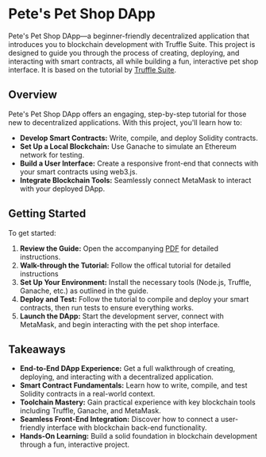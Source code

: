 # Pete's Pet Shop DApp

Pete's Pet Shop DApp—a beginner-friendly decentralized application that introduces you to blockchain development with Truffle Suite. This project is designed to guide you through the process of creating, deploying, and interacting with smart contracts, all while building a fun, interactive pet shop interface. It is based on the tutorial by [Truffle Suite](https://archive.trufflesuite.com/guides/pet-shop/).

## Overview

Pete's Pet Shop DApp offers an engaging, step-by-step tutorial for those new to decentralized applications. With this project, you'll learn how to:
- **Develop Smart Contracts:** Write, compile, and deploy Solidity contracts.
- **Set Up a Local Blockchain:** Use Ganache to simulate an Ethereum network for testing.
- **Build a User Interface:** Create a responsive front-end that connects with your smart contracts using web3.js.
- **Integrate Blockchain Tools:** Seamlessly connect MetaMask to interact with your deployed DApp.


## Getting Started

To get started:
1. **Review the Guide:** Open the accompanying <a href="Truffle Suite - Pet Shop Tutorial.pdf" target="_blank">PDF</a> for detailed instructions.
4. **Walk-through the Tutorial:** Follow the offical tutorial for detailed instructions
5. **Set Up Your Environment:** Install the necessary tools (Node.js, Truffle, Ganache, etc.) as outlined in the guide.
6. **Deploy and Test:** Follow the tutorial to compile and deploy your smart contracts, then run tests to ensure everything works.
7. **Launch the DApp:** Start the development server, connect with MetaMask, and begin interacting with the pet shop interface.

## Takeaways

- **End-to-End DApp Experience:** Get a full walkthrough of creating, deploying, and interacting with a decentralized application.
- **Smart Contract Fundamentals:** Learn how to write, compile, and test Solidity contracts in a real-world context.
- **Toolchain Mastery:** Gain practical experience with key blockchain tools including Truffle, Ganache, and MetaMask.
- **Seamless Front-End Integration:** Discover how to connect a user-friendly interface with blockchain back-end functionality.
- **Hands-On Learning:** Build a solid foundation in blockchain development through a fun, interactive project.
